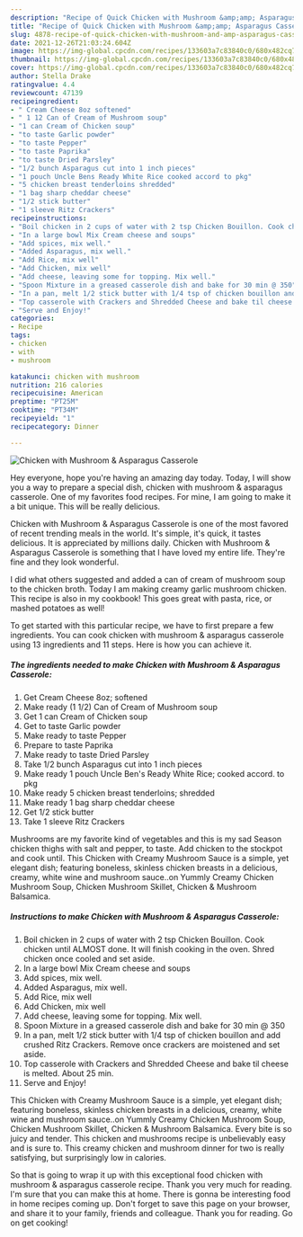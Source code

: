 ```yaml
---
description: "Recipe of Quick Chicken with Mushroom &amp;amp; Asparagus Casserole"
title: "Recipe of Quick Chicken with Mushroom &amp;amp; Asparagus Casserole"
slug: 4878-recipe-of-quick-chicken-with-mushroom-and-amp-asparagus-casserole
date: 2021-12-26T21:03:24.604Z
image: https://img-global.cpcdn.com/recipes/133603a7c83840c0/680x482cq70/chicken-with-mushroom-asparagus-casserole-recipe-main-photo.jpg
thumbnail: https://img-global.cpcdn.com/recipes/133603a7c83840c0/680x482cq70/chicken-with-mushroom-asparagus-casserole-recipe-main-photo.jpg
cover: https://img-global.cpcdn.com/recipes/133603a7c83840c0/680x482cq70/chicken-with-mushroom-asparagus-casserole-recipe-main-photo.jpg
author: Stella Drake
ratingvalue: 4.4
reviewcount: 47139
recipeingredient:
- " Cream Cheese 8oz softened"
- " 1 12 Can of Cream of Mushroom soup"
- "1 can Cream of Chicken soup"
- "to taste Garlic powder"
- "to taste Pepper"
- "to taste Paprika"
- "to taste Dried Parsley"
- "1/2 bunch Asparagus cut into 1 inch pieces"
- "1 pouch Uncle Bens Ready White Rice cooked accord to pkg"
- "5 chicken breast tenderloins shredded"
- "1 bag sharp cheddar cheese"
- "1/2 stick butter"
- "1 sleeve Ritz Crackers"
recipeinstructions:
- "Boil chicken in 2 cups of water with 2 tsp Chicken Bouillon. Cook chicken until ALMOST done. It will finish cooking in the oven. Shred chicken once cooled and set aside."
- "In a large bowl Mix Cream cheese and soups"
- "Add spices, mix well."
- "Added Asparagus, mix well."
- "Add Rice, mix well"
- "Add Chicken, mix well"
- "Add cheese, leaving some for topping. Mix well."
- "Spoon Mixture in a greased casserole dish and bake for 30 min @ 350"
- "In a pan, melt 1/2 stick butter with 1/4 tsp of chicken bouillon and add crushed Ritz Crackers. Remove once crackers are moistened and set aside."
- "Top casserole with Crackers and Shredded Cheese and bake til cheese is melted. About 25 min."
- "Serve and Enjoy!"
categories:
- Recipe
tags:
- chicken
- with
- mushroom

katakunci: chicken with mushroom 
nutrition: 216 calories
recipecuisine: American
preptime: "PT25M"
cooktime: "PT34M"
recipeyield: "1"
recipecategory: Dinner

---
```



![Chicken with Mushroom &amp; Asparagus Casserole](https://img-global.cpcdn.com/recipes/133603a7c83840c0/680x482cq70/chicken-with-mushroom-asparagus-casserole-recipe-main-photo.jpg)

Hey everyone, hope you're having an amazing day today. Today, I will show you a way to prepare a special dish, chicken with mushroom &amp; asparagus casserole. One of my favorites food recipes. For mine, I am going to make it a bit unique. This will be really delicious.

Chicken with Mushroom &amp; Asparagus Casserole is one of the most favored of recent trending meals in the world. It's simple, it's quick, it tastes delicious. It is appreciated by millions daily. Chicken with Mushroom &amp; Asparagus Casserole is something that I have loved my entire life. They're fine and they look wonderful.

I did what others suggested and added a can of cream of mushroom soup to the chicken broth. Today I am making creamy garlic mushroom chicken. This recipe is also in my cookbook! This goes great with pasta, rice, or mashed potatoes as well!


To get started with this particular recipe, we have to first prepare a few ingredients. You can cook chicken with mushroom &amp; asparagus casserole using 13 ingredients and 11 steps. Here is how you can achieve it.

<!--inarticleads1-->

##### The ingredients needed to make Chicken with Mushroom &amp; Asparagus Casserole:

1. Get  Cream Cheese 8oz; softened
1. Make ready  (1 1/2) Can of Cream of Mushroom soup
1. Get 1 can Cream of Chicken soup
1. Get to taste Garlic powder
1. Make ready to taste Pepper
1. Prepare to taste Paprika
1. Make ready to taste Dried Parsley
1. Take 1/2 bunch Asparagus cut into 1 inch pieces
1. Make ready 1 pouch Uncle Ben&#39;s Ready White Rice; cooked accord. to pkg
1. Make ready 5 chicken breast tenderloins; shredded
1. Make ready 1 bag sharp cheddar cheese
1. Get 1/2 stick butter
1. Take 1 sleeve Ritz Crackers


Mushrooms are my favorite kind of vegetables and this is my sad Season chicken thighs with salt and pepper, to taste. Add chicken to the stockpot and cook until. This Chicken with Creamy Mushroom Sauce is a simple, yet elegant dish; featuring boneless, skinless chicken breasts in a delicious, creamy, white wine and mushroom sauce..on Yummly Creamy Chicken Mushroom Soup, Chicken Mushroom Skillet, Chicken &amp; Mushroom Balsamica. 

<!--inarticleads2-->

##### Instructions to make Chicken with Mushroom &amp; Asparagus Casserole:

1. Boil chicken in 2 cups of water with 2 tsp Chicken Bouillon. Cook chicken until ALMOST done. It will finish cooking in the oven. Shred chicken once cooled and set aside.
1. In a large bowl Mix Cream cheese and soups
1. Add spices, mix well.
1. Added Asparagus, mix well.
1. Add Rice, mix well
1. Add Chicken, mix well
1. Add cheese, leaving some for topping. Mix well.
1. Spoon Mixture in a greased casserole dish and bake for 30 min @ 350
1. In a pan, melt 1/2 stick butter with 1/4 tsp of chicken bouillon and add crushed Ritz Crackers. Remove once crackers are moistened and set aside.
1. Top casserole with Crackers and Shredded Cheese and bake til cheese is melted. About 25 min.
1. Serve and Enjoy!


This Chicken with Creamy Mushroom Sauce is a simple, yet elegant dish; featuring boneless, skinless chicken breasts in a delicious, creamy, white wine and mushroom sauce..on Yummly Creamy Chicken Mushroom Soup, Chicken Mushroom Skillet, Chicken &amp; Mushroom Balsamica. Every bite is so juicy and tender. This chicken and mushrooms recipe is unbelievably easy and is sure to. This creamy chicken and mushroom dinner for two is really satisfying, but surprisingly low in calories. 

So that is going to wrap it up with this exceptional food chicken with mushroom &amp; asparagus casserole recipe. Thank you very much for reading. I'm sure that you can make this at home. There is gonna be interesting food in home recipes coming up. Don't forget to save this page on your browser, and share it to your family, friends and colleague. Thank you for reading. Go on get cooking!
